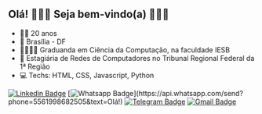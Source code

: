 ## Olá! 🙋🏻‍♀️ Seja bem-vindo(a) 👩🏻‍💻


- 👩🏻 20 anos
- 📍 Brasília - DF
- 👩🏻‍🎓📘 Graduanda em Ciência da Computação, na faculdade IESB
- 💼 Estagiária de Redes de Computadores no Tribunal Regional Federal da 1ª Região
- 💻 Techs: HTML, CSS, Javascript, Python


[![Linkedin Badge](https://img.shields.io/badge/-LinkedIn-blue?style=flat-square&logo=Linkedin&logoColor=white&link=https://www.linkedin.com/in/victorialuisatl/)](https://www.linkedin.com/in/victorialuisatl/)
[![Whatsapp Badge](https://img.shields.io/badge/-Whatsapp-4CA143?style=flat-square&labelColor=4CA143&logo=whatsapp&logoColor=white&link=https://api.whatsapp.com/send?phone=5561998682505&text=Olá!)](https://api.whatsapp.com/send?phone=5561998682505&text=Olá!)
[![Telegram Badge](https://img.shields.io/badge/-Telegram-1ca0f1?style=flat-square&labelColor=1ca0f1&logo=telegram&logoColor=white&link=https://t.me/victorialuisatl)](https://t.me/victorialuisatl)
[![Gmail Badge](https://img.shields.io/badge/-Gmail-c14438?style=flat-square&logo=Gmail&logoColor=white&link=mailto:victorialuisatl@gmail.com)](mailto:victorialuisatl@gmail.com)
